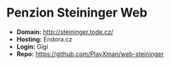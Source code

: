 # Penzion Steininger Web
- **Domain:** http://steininger.tode.cz/
- **Hosting:** Endora.cz
- **Login:** Gigi
- **Repo:** https://github.com/PlayXman/web-steininger
